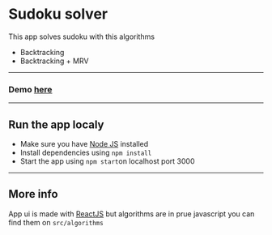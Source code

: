 # Sudoku solver
This app solves sudoku with this algorithms

 - Backtracking
 - Backtracking + MRV
 ---
 ### Demo [here](https://jobeh.github.io/sudoku-solver/)
 ---
 ## Run the app localy
 
 - Make sure you have [Node JS](https://nodejs.org/) installed
 - Install dependencies using `npm install`
 - Start the app using `npm start`on localhost port 3000
 ---
 ## More info
App ui is made with [ReactJS](https://github.com/facebook/react/) but algorithms are in prue javascript you can find them on `src/algorithms`